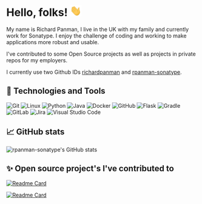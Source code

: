 <!-- https://towardsdatascience.com/build-a-stunning-readme-for-your-github-profile-9b80434fe5d7 -->
# Hello, folks! <img src="https://raw.githubusercontent.com/richardpanman/richardpanman/main/wave.gif" width="30px">

My name is Richard Panman, I live in the UK with my family and currently work for Sonatype. I enjoy the challenge of coding and working to make applications more robust and usable.

I've contributed to some Open Source projects as well as projects in private repos for my employers.

I currently use two Github IDs [richardpanman](https://github.com/richardpanman) and [rpanman-sonatype](https://github.com/rpanman-sonatype).

## 🔧 Technologies and Tools

![Git](https://img.shields.io/badge/git-%23F05033.svg?style=for-the-badge&logo=git&logoColor=white)
![Linux](https://img.shields.io/badge/Linux-FCC624?style=for-the-badge&logo=linux&logoColor=black)
![Python](https://img.shields.io/badge/python-3670A0?style=for-the-badge&logo=python&logoColor=ffdd54)
![Java](https://img.shields.io/badge/java-%23ED8B00.svg?style=for-the-badge&logo=java&logoColor=white)
![Docker](https://img.shields.io/badge/docker-%230db7ed.svg?style=for-the-badge&logo=docker&logoColor=white)
![GitHub](https://img.shields.io/badge/github-%23121011.svg?style=for-the-badge&logo=github&logoColor=white)
![Flask](https://img.shields.io/badge/flask-%23000.svg?style=for-the-badge&logo=flask&logoColor=white)
![Gradle](https://img.shields.io/badge/Gradle-02303A.svg?style=for-the-badge&logo=Gradle&logoColor=white)
![GitLab](https://img.shields.io/badge/gitlab-%23181717.svg?style=for-the-badge&logo=gitlab&logoColor=white)
![Jira](https://img.shields.io/badge/jira-%230A0FFF.svg?style=for-the-badge&logo=jira&logoColor=white)
![Visual Studio Code](https://img.shields.io/badge/Visual%20Studio%20Code-0078d7.svg?style=for-the-badge&logo=visual-studio-code&logoColor=white)

## 📈 GitHub stats

![rpanman-sonatype's GitHub stats](https://github-readme-stats.vercel.app/api?username=rpanman-sonatype&show_icons=true&theme=radical&show_owner=true&count_private=true)

## ✨ Open source project's I've contributed to

[![Readme Card](https://github-readme-stats.vercel.app/api/pin/?username=sonatype-nexus-community&repo=nexusiq-successmetrics&theme=radical)](https://github.com/sonatype-nexus-community/nexusiq-successmetrics)

[![Readme Card](https://github-readme-stats.vercel.app/api/pin/?username=sonatype-nexus-community&repo=vscode-iq-plugin&theme=radical)](https://github.com/sonatype-nexus-community/vscode-iq-plugin)